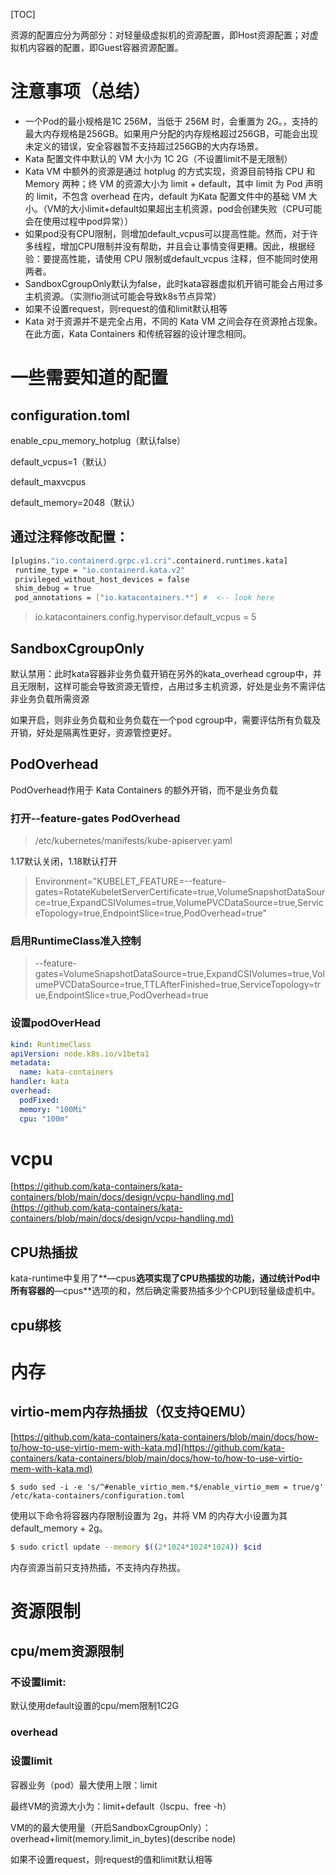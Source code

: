  [TOC]

 资源的配置应分为两部分：对轻量级虚拟机的资源配置，即Host资源配置；对虚拟机内容器的配置，即Guest容器资源配置。


# 注意事项（总结）
- 一个Pod的最小规格是1C 256M，当低于 256M 时，会重置为 2G。，支持的最大内存规格是256GB。如果用户分配的内存规格超过256GB，可能会出现未定义的错误，安全容器暂不支持超过256GB的大内存场景。
- Kata 配置文件中默认的 VM 大小为 1C 2G（不设置limit不是无限制）
- Kata VM 中额外的资源是通过 hotplug 的方式实现，资源目前特指 CPU 和 Memory 两种；终 VM 的资源大小为 limit + default，其中 limit 为 Pod 声明的 limit，不包含 overhead 在内，default 为Kata 配置文件中的基础 VM 大小。（VM的大小limit+default如果超出主机资源，pod会创建失败（CPU可能会在使用过程中pod异常））
- 如果pod没有CPU限制，则增加default_vcpus可以提高性能。然而，对于许多线程，增加CPU限制并没有帮助，并且会让事情变得更糟。因此，根据经验：要提高性能，请使用 CPU 限制或default_vcpus 注释，但不能同时使用两者。 
- SandboxCgroupOnly默认为false，此时kata容器虚拟机开销可能会占用过多主机资源。（实测fio测试可能会导致k8s节点异常）
- 如果不设置request，则request的值和limit默认相等
- Kata 对于资源并不是完全占用，不同的 Kata VM 之间会存在资源抢占现象。在此方面，Kata Containers 和传统容器的设计理念相同。



# 一些需要知道的配置

## configuration.toml

enable_cpu_memory_hotplug（默认false）

default_vcpus=1（默认）

default_maxvcpus

default_memory=2048（默认）

## 通过注释修改配置：
```bash
[plugins."io.containerd.grpc.v1.cri".containerd.runtimes.kata]
 runtime_type = "io.containerd.kata.v2"
 privileged_without_host_devices = false
 shim_debug = true
 pod_annotations = ["io.katacontainers.*"] #  <-- look here
```

>  io.katacontainers.config.hypervisor.default_vcpus = 5

## SandboxCgroupOnly

默认禁用：此时kata容器非业务负载开销在另外的kata_overhead cgroup中，并且无限制，这样可能会导致资源无管控，占用过多主机资源，好处是业务不需评估非业务负载所需资源

如果开启，则非业务负载和业务负载在一个pod cgroup中，需要评估所有负载及开销，好处是隔离性更好，资源管控更好。

## PodOverhead
PodOverhead作用于 Kata Containers 的额外开销，而不是业务负载

### 打开--feature-gates PodOverhead

> /etc/kubernetes/manifests/kube-apiserver.yaml

1.17默认关闭，1.18默认打开

> Environment="KUBELET_FEATURE=--feature-gates=RotateKubeletServerCertificate=true,VolumeSnapshotDataSource=true,ExpandCSIVolumes=true,VolumePVCDataSource=true,ServiceTopology=true,EndpointSlice=true,PodOverhead=true"

### 启用RuntimeClass准入控制

> --feature-gates=VolumeSnapshotDataSource=true,ExpandCSIVolumes=true,VolumePVCDataSource=true,TTLAfterFinished=true,ServiceTopology=true,EndpointSlice=true,PodOverhead=true

### 设置podOverHead

```yaml
kind: RuntimeClass
apiVersion: node.k8s.io/v1beta1
metadata:
  name: kata-containers
handler: kata
overhead:
  podFixed:
  memory: "100Mi"
  cpu: "100m"
```



# vcpu

[https://github.com/kata-containers/kata-containers/blob/main/docs/design/vcpu-handling.md](https://github.com/kata-containers/kata-containers/blob/main/docs/design/vcpu-handling.md)

## CPU热插拔

kata-runtime中复用了**—cpus**选项实现了CPU热插拔的功能，通过统计Pod中所有容器的**—cpus**选项的和，然后确定需要热插多少个CPU到轻量级虚机中。



## cpu绑核

# 内存


## virtio-mem内存热插拔（仅支持QEMU）
[https://github.com/kata-containers/kata-containers/blob/main/docs/how-to/how-to-use-virtio-mem-with-kata.md](https://github.com/kata-containers/kata-containers/blob/main/docs/how-to/how-to-use-virtio-mem-with-kata.md)

```
$ sudo sed -i -e 's/^#enable_virtio_mem.*$/enable_virtio_mem = true/g' /etc/kata-containers/configuration.toml
```



使用以下命令将容器内存限制设置为 2g，并将 VM 的内存大小设置为其 default_memory + 2g。
```bash
$ sudo crictl update --memory $((2*1024*1024*1024)) $cid
```

内存资源当前只支持热插，不支持内存热拔。


# 资源限制

## cpu/mem资源限制

### 不设置limit:
默认使用default设置的cpu/mem限制1C2G

### overhead

### 设置limit

容器业务（pod）最大使用上限：limit

最终VM的资源大小为：limit+default（lscpu、free -h）

VM的的最大使用量（开启SandboxCgroupOnly）：overhead+limit(memory.limit_in_bytes)(describe node) 

如果不设置request，则request的值和limit默认相等

